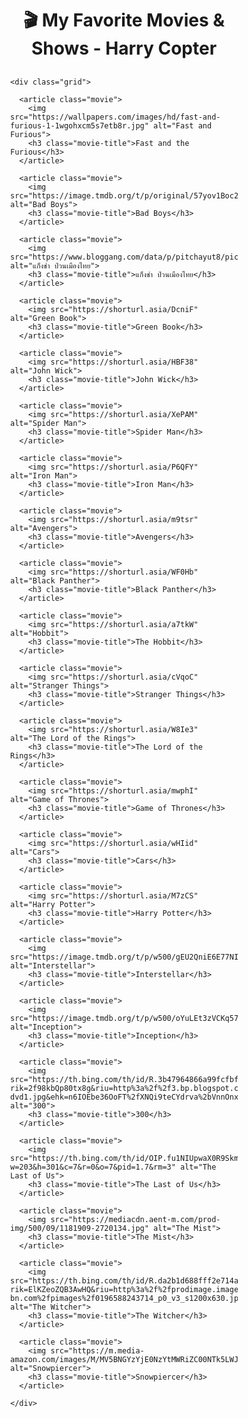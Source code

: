 <!DOCTYPE html>
<html lang="th">
<head>
  <meta charset="UTF-8">
  <meta name="viewport" content="width=device-width, initial-scale=1.0">
  <meta name="description" content="คอลเลกชันภาพยนตร์และซีรีส์โปรดของ Harry Copter">
  <title>My Favorite Movies & Shows - Harry Copter</title>
  <style>
    /* 2. เพิ่ม CSS Reset พื้นฐานและ Box Sizing */
    * {
      box-sizing: border-box;
    }

    body {
      margin: 0;
      /* 3. ปรับปรุง Font-family ให้อ่านง่ายขึ้น */
      font-family: -apple-system, BlinkMacSystemFont, "Segoe UI", Roboto, Helvetica, Arial, sans-serif, "Apple Color Emoji", "Segoe UI Emoji", "Segoe UI Symbol";
      background: #f4f4f9; /* ปรับสีพื้นหลังเล็กน้อย */
      line-height: 1.5;
    }

    /* 4. ใช้ <main> ในการจัดเลย์เอาต์หลัก */
    main {
      max-width: 1200px;
      margin: 0 auto;
      padding: 20px;
    }

    h1 {
      text-align: center;
      margin-top: 0;
      margin-bottom: 30px;
    }

    .grid {
      display: grid;
      grid-template-columns: repeat(auto-fit, minmax(180px, 1fr));
      gap: 20px;
    }

    /* 5. ปรับปรุงการ์ดภาพยนตร์ (ใช้ <article>) */
    .movie {
      background: white;
      padding: 10px;
      border-radius: 8px;
      box-shadow: 0 2px 6px rgba(0,0,0,0.1);
      text-align: center;
      /* 6. เพิ่ม Hover Effect (Micro-interaction) */
      transition: transform 0.2s ease, box-shadow 0.2s ease;
      display: flex; /* ช่วยจัดองค์ประกอบภายใน */
      flex-direction: column;
      height: 100%; /* ทำให้การ์ดในแถวเดียวกันสูงเท่ากัน */
    }

    .movie:hover {
      transform: translateY(-5px);
      box-shadow: 0 6px 12px rgba(0,0,0,0.15);
    }

    .movie img {
      width: 100%;
      /* 7. ใช้ aspect-ratio แทน fixed height */
      height: auto;
      aspect-ratio: 2 / 3; /* อัตราส่วนโปสเตอร์หนังมาตรฐาน */
      object-fit: cover;
      border-radius: 5px;
    }

    /* 8. ใช้ <h3> สำหรับชื่อหนัง (Semantic HTML) */
    .movie-title {
      margin-top: 10px;
      margin-bottom: 5px; /* เพิ่มระยะห่างด้านล่างเล็กน้อย */
      font-weight: bold;
      font-size: 0.95rem; /* ใช้ rem เพื่อการเข้าถึงที่ดีขึ้น */
      line-height: 1.3;
      /* ทำให้ title ขยายเต็มพื้นที่ที่เหลือ */
      flex-grow: 1; 
    }
  </style>
</head>
<body>
  <main>
    <h1>🎬 My Favorite Movies & Shows - Harry Copter</h1>

    <div class="grid">

      <article class="movie">
        <img src="https://wallpapers.com/images/hd/fast-and-furious-1-1wgohxcm5s7etb8r.jpg" alt="Fast and Furious">
        <h3 class="movie-title">Fast and the Furious</h3>
      </article>

      <article class="movie">
        <img src="https://image.tmdb.org/t/p/original/57yov1Boc2I0VJ753DnoAHnaiXG.jpg" alt="Bad Boys">
        <h3 class="movie-title">Bad Boys</h3>
      </article>

      <article class="movie">
        <img src="https://www.bloggang.com/data/p/pitchayut8/picture/1649779583.jpg" alt="แก็งช่า ป่วนเมืองไทย">
        <h3 class="movie-title">แก็งช่า ป่วนเมืองไทย</h3>
      </article>

      <article class="movie">
        <img src="https://shorturl.asia/DcniF" alt="Green Book">
        <h3 class="movie-title">Green Book</h3>
      </article>

      <article class="movie">
        <img src="https://shorturl.asia/HBF38" alt="John Wick">
        <h3 class="movie-title">John Wick</h3>
      </article>

      <article class="movie">
        <img src="https://shorturl.asia/XePAM" alt="Spider Man">
        <h3 class="movie-title">Spider Man</h3>
      </article>

      <article class="movie">
        <img src="https://shorturl.asia/P6QFY" alt="Iron Man">
        <h3 class="movie-title">Iron Man</h3>
      </article>

      <article class="movie">
        <img src="https://shorturl.asia/m9tsr" alt="Avengers">
        <h3 class="movie-title">Avengers</h3>
      </article>

      <article class="movie">
        <img src="https://shorturl.asia/WF0Hb" alt="Black Panther">
        <h3 class="movie-title">Black Panther</h3>
      </article>

      <article class="movie">
        <img src="https://shorturl.asia/a7tkW" alt="Hobbit">
        <h3 class="movie-title">The Hobbit</h3>
      </article>

      <article class="movie">
        <img src="https://shorturl.asia/cVqoC" alt="Stranger Things">
        <h3 class="movie-title">Stranger Things</h3>
      </article>

      <article class="movie">
        <img src="https://shorturl.asia/W8Ie3" alt="The Lord of the Rings">
        <h3 class="movie-title">The Lord of the Rings</h3>
      </article>

      <article class="movie">
        <img src="https://shorturl.asia/mwphI" alt="Game of Thrones">
        <h3 class="movie-title">Game of Thrones</h3>
      </article>

      <article class="movie">
        <img src="https://shorturl.asia/wHIid" alt="Cars">
        <h3 class="movie-title">Cars</h3>
      </article>

      <article class="movie">
        <img src="https://shorturl.asia/M7zCS" alt="Harry Potter">
        <h3 class="movie-title">Harry Potter</h3>
      </article>

      <article class="movie">
        <img src="https://image.tmdb.org/t/p/w500/gEU2QniE6E77NI6lCU6MxlNBvIx.jpg" alt="Interstellar">
        <h3 class="movie-title">Interstellar</h3>
      </article>

      <article class="movie">
        <img src="https://image.tmdb.org/t/p/w500/oYuLEt3zVCKq57qu2F8dT7NIa6f.jpg" alt="Inception">
        <h3 class="movie-title">Inception</h3>
      </article>

      <article class="movie">
        <img src="https://th.bing.com/th/id/R.3b47964866a99fcfbf7c549f901ddf34?rik=2f98kbQp80tx8g&riu=http%3a%2f%2f3.bp.blogspot.com%2f_YanHjln8DDA%2fTMUtNWUyo9I%2fAAAAAAAAACI%2fzZ1eYVMRXRQ%2fs1600%2f300-dvd1.jpg&ehk=n6IOEbe36OoFT%2fXNQi9teCYdrva%2bVnnOnxj9mxdl1gI%3d&risl=&pid=ImgRaw&r=0" alt="300">
        <h3 class="movie-title">300</h3>
      </article>

      <article class="movie">
        <img src="https://th.bing.com/th/id/OIP.fu1NIUpwaX0R9SkmZmAl4gHaK-?w=203&h=301&c=7&r=0&o=7&pid=1.7&rm=3" alt="The Last of Us">
        <h3 class="movie-title">The Last of Us</h3>
      </article>

      <article class="movie">
        <img src="https://mediacdn.aent-m.com/prod-img/500/09/1181909-2720134.jpg" alt="The Mist">
        <h3 class="movie-title">The Mist</h3>
      </article>

      <article class="movie">
        <img src="https://th.bing.com/th/id/R.da2b1d688fff2e714afd99acd7cf8177?rik=ElKZeoZQB3AwHQ&riu=http%3a%2f%2fprodimage.images-bn.com%2fpimages%2f0196588243714_p0_v3_s1200x630.jpg&ehk=AHa1%2bREU4milxk7N6uJFo7W6muA5%2bMfe2H%2b9v8p6GUM%3d&risl=&pid=ImgRaw&r=0" alt="The Witcher">
        <h3 class="movie-title">The Witcher</h3>
      </article>

      <article class="movie">
        <img src="https://m.media-amazon.com/images/M/MV5BNGYzYjE0NzYtMWRiZC00NTk5LWJiMTctMDRiNDhjMjJmZGNmXkEyXkFqcGc@._V1_.jpg" alt="Snowpiercer">
        <h3 class="movie-title">Snowpiercer</h3>
      </article>

    </div>
  </main>
</body>
</html>
